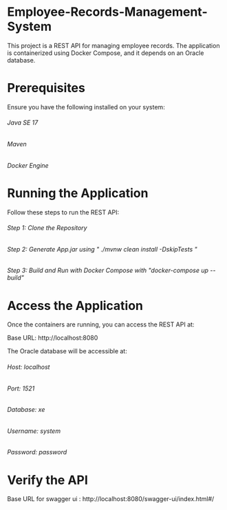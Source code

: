 # Employee-Records-Management-System

This project is a REST API for managing employee records. The application is containerized using Docker Compose, and it depends on an Oracle database.

# Prerequisites

Ensure you have the following installed on your system:

<h6>Java SE 17</h6>
<h6>Maven</h6>
<h6>Docker Engine</h6>

# Running the Application

Follow these steps to run the REST API:

<h6>Step 1: Clone the Repository</h6>

<h6>Step 2: Generate App.jar using  " ./mvnw clean install -DskipTests
"</h6>

<h6>Step 3: Build and Run with Docker Compose with  "docker-compose up --build"</h6>



# Access the Application

Once the containers are running, you can access the REST API at:

Base URL: http://localhost:8080

The Oracle database will be accessible at:

<h6>Host: localhost</h6>

<h6>Port: 1521</h6>

<h6>Database: xe</h6>

<h6>Username: system</h6>

<h6>Password: password</h6>

# Verify the API

Base URL for swagger ui : http://localhost:8080/swagger-ui/index.html#/